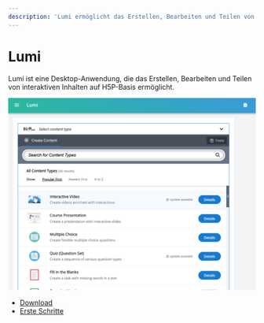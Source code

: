 ```yaml
---
description: 'Lumi ermöglicht das Erstellen, Bearbeiten und Teilen von H5P.'
---
```


# Lumi

Lumi ist eine Desktop-Anwendung, die das Erstellen, Bearbeiten und Teilen von interaktiven Inhalten auf H5P-Basis ermöglicht.

![](.gitbook/assets/screenshot1.png)

* [Download](https://next.lumi.education/#download)
* [Erste Schritte](erste-schritte/installation.md)





